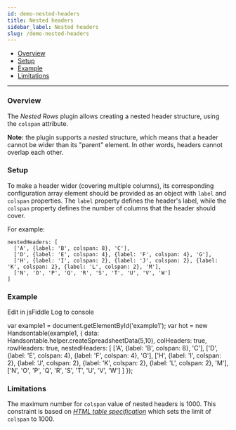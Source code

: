 ```yaml
---
id: demo-nested-headers
title: Nested headers
sidebar_label: Nested headers
slug: /demo-nested-headers
---
```


*   [Overview](#overview)
*   [Setup](#setup)
*   [Example](#example)
*   [Limitations](#limitations)

* * *

### Overview

The _Nested Rows_ plugin allows creating a nested header structure, using the `colspan` attribute.

**Note:** the plugin supports a _nested_ structure, which means that a header cannot be wider than its "parent" element. In other words, headers cannot overlap each other.

### Setup

To make a header wider (covering multiple columns), its corresponding configuration array element should be provided as an object with `label` and `colspan` properties. The `label` property defines the header's label, while the `colspan` property defines the number of columns that the header should cover.

For example:

    nestedHeaders: [
      ['A', {label: 'B', colspan: 8}, 'C'],
      ['D', {label: 'E', colspan: 4}, {label: 'F', colspan: 4}, 'G'],
      ['H', {label: 'I', colspan: 2}, {label: 'J', colspan: 2}, {label: 'K', colspan: 2}, {label: 'L', colspan: 2}, 'M'],
      ['N', 'O', 'P', 'Q', 'R', 'S', 'T', 'U', 'V', 'W']
    ]

### Example

Edit in jsFiddle Log to console

var example1 = document.getElementById('example1'); var hot = new Handsontable(example1, { data: Handsontable.helper.createSpreadsheetData(5,10), colHeaders: true, rowHeaders: true, nestedHeaders: \[ \['A', {label: 'B', colspan: 8}, 'C'\], \['D', {label: 'E', colspan: 4}, {label: 'F', colspan: 4}, 'G'\], \['H', {label: 'I', colspan: 2}, {label: 'J', colspan: 2}, {label: 'K', colspan: 2}, {label: 'L', colspan: 2}, 'M'\], \['N', 'O', 'P', 'Q', 'R', 'S', 'T', 'U', 'V', 'W'\] \] });

### Limitations

The maximum number for `colspan` value of nested headers is 1000. This constraint is based on [_HTML table specification_](https://html.spec.whatwg.org/multipage/tables.html#dom-tdth-colspan) which sets the limit of `colspan` to 1000.
